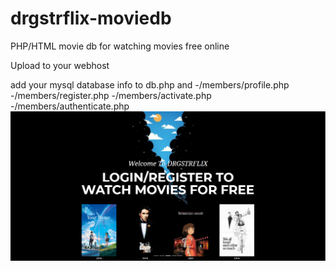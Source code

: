 # drgstrflix-moviedb
 PHP/HTML movie db for watching movies free online

Upload to your webhost

add your mysql database info to db.php and 
-/members/profile.php
-/members/register.php
-/members/activate.php
-/members/authenticate.php
![GitHub Logo](/drgstrflix.png)
